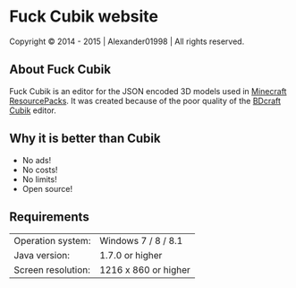 # Fuck Cubik website
Copyright © 2014 - 2015 | Alexander01998 | All rights reserved.

## About Fuck Cubik
Fuck Cubik is an editor for the JSON encoded 3D models used in <a href="http://minecraft.net" target="_blank">Minecraft</a> <a href="http://minecraft.gamepedia.com/Resource_Pack" target="_blank">ResourcePacks</a>. It was created because of the poor quality of the <a href="http://bdcraft.net/cubik" target="_blank">BDcraft Cubik</a> editor.

## Why it is better than Cubik
- No ads!
- No costs!
- No limits!
- Open source!

## Requirements
<table>
<tr>
<td>Operation system:
<td>Windows 7 / 8 / 8.1
<tr>
<td>Java version:
<td>1.7.0 or higher
<tr>
<td>Screen resolution:
<td>1216 x 860 or higher
</table>
